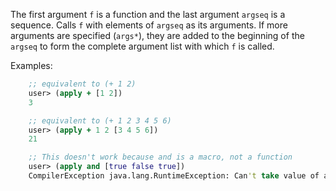 The first argument `f` is a function and the last argument `argseq` is
a sequence.  Calls `f` with elements of `argseq` as its arguments.  If
more arguments are specified (`args*`), they are added to the
beginning of the `argseq` to form the complete argument list with
which `f` is called.

Examples:

```clojure
    ;; equivalent to (+ 1 2)
    user> (apply + [1 2])
    3

    ;; equivalent to (+ 1 2 3 4 5 6)
    user> (apply + 1 2 [3 4 5 6])
    21

    ;; This doesn't work because and is a macro, not a function
    user> (apply and [true false true])
    CompilerException java.lang.RuntimeException: Can't take value of a macro: #'clojure.core/and, compiling:(NO_SOURCE_PATH:1:1) 
```
